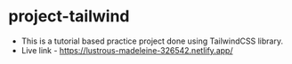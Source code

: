 # project-tailwind
- This is a tutorial based practice project done using TailwindCSS library.
- Live link - https://lustrous-madeleine-326542.netlify.app/
